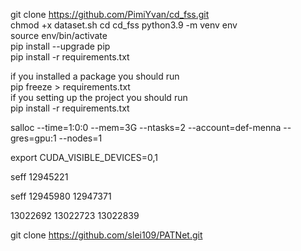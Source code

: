 
git clone https://github.com/PimiYvan/cd_fss.git <br/>
chmod +x dataset.sh 
cd cd_fss
python3.9 -m venv env <br/>
source env/bin/activate <br/>
pip install --upgrade pip <br/>
pip install -r requirements.txt <br/>



if you installed a package you should run <br/>
pip freeze > requirements.txt <br/>
if you setting up the project you should run <br/>
pip install -r requirements.txt <br/>

salloc --time=1:0:0 --mem=3G --ntasks=2 --account=def-menna --gres=gpu:1 --nodes=1

export CUDA_VISIBLE_DEVICES=0,1

seff 12945221


seff 12945980
12947371

13022692
13022723
13022839

git clone https://github.com/slei109/PATNet.git

